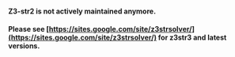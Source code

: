 
#### Z3-str2 is not actively maintained anymore. 

#### Please see [https://sites.google.com/site/z3strsolver/](https://sites.google.com/site/z3strsolver/) for z3str3 and latest versions.


